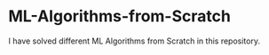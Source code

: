 # ML-Algorithms-from-Scratch
I have solved different ML Algorithms from Scratch in this repository.
